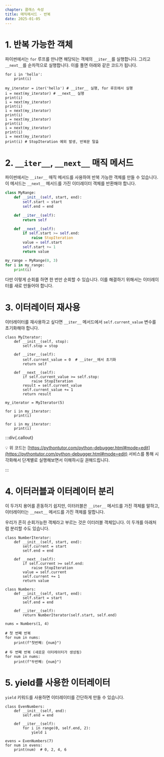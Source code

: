 ```yaml
---
chapter: 클래스 속성
title: 매직메서드 - 반복
date: 2025-01-05
---
```


# 1. 반복 가능한 객체

파이썬에서는 `for` 루프를 만나면 해당되는 객체의 `__iter__`를 실행합니다. 그리고 `__next__`를 순차적으로 실행합니다. 이를 풀면 아래와 같은 코드가 됩니다.

```python-exec
for i in 'hello':
    print(i)
```

```python-exec
my_iterator = iter('hello') # __iter__ 실행, for 루프에서 실행
i = next(my_iterator) # __next__ 실행
print(i)
i = next(my_iterator)
print(i)
i = next(my_iterator)
print(i)
i = next(my_iterator)
print(i)
i = next(my_iterator)
print(i)
i = next(my_iterator)
print(i) # StopIteration 예외 발생, 반복문 탈출
```

# 2. `__iter__`, `__next__` 매직 메서드

파이썬에서는 `__iter__` 매직 메서드를 사용하여 반복 가능한 객체를 만들 수 있습니다. 이 메서드는 `__next__` 메서드를 가진 이터레이터 객체를 반환해야 합니다.

```python
class MyRange:
    def __init__(self, start, end):
        self.start = start
        self.end = end

    def __iter__(self):
        return self

    def __next__(self):
        if self.start >= self.end:
            raise StopIteration
        value = self.start
        self.start += 1
        return value

my_range = MyRange(0, 3)
for i in my_range:
    print(i)
```

다만 이렇게 순회를 하면 한 번만 순회할 수 있습니다. 이를 해결하기 위해서는 이터레이터를 새로 만들어야 합니다.

# 3. 이터레이터 재사용

이터레이터를 재사용하고 싶다면 `__iter__` 메서드에서 `self.current_value` 변수를 초기화해야 합니다.

```python-exec
class MyIterator:
    def __init__(self, stop):
        self.stop = stop

    def __iter__(self):
        self.current_value = 0  # __iter__에서 초기화
        return self

    def __next__(self):
        if self.current_value >= self.stop:
            raise StopIteration
        result = self.current_value
        self.current_value += 1
        return result

my_iterator = MyIterator(5)

for i in my_iterator:
    print(i)

for i in my_iterator:
    print(i)
```


:::div{.callout}

💡 위 코드는 [https://pythontutor.com/python-debugger.html#mode=edit](https://pythontutor.com/python-debugger.html#mode=edit) 서비스를 통해 시각화해서 단계별로 실행해보면서 이해하시길 권해드립니다.

:::

# 4. 이터러블과 이터레이터 분리

이 두가지 용어를 혼동하기 쉽지만, 이터러블은 `__iter__` 메서드를 가진 객체를 말하고, 이터레이터는 `__next__` 메서드를 가진 객체를 말합니다.

우리가 흔히 순회가능한 객체라고 부르는 것은 이터러블 객체입니다. 이 두개를 아래처럼 분리할 수도 있습니다.

```python-exec
class NumberIterator:
    def __init__(self, start, end):
        self.current = start
        self.end = end
    
    def __next__(self):
        if self.current >= self.end:
            raise StopIteration
        value = self.current
        self.current += 1
        return value

class Numbers:
    def __init__(self, start, end):
        self.start = start
        self.end = end
    
    def __iter__(self):
        return NumberIterator(self.start, self.end)

nums = Numbers(1, 4)

# 첫 번째 반복
for num in nums:
    print(f"첫번째: {num}")

# 두 번째 반복 (새로운 이터레이터가 생성됨)
for num in nums:
    print(f"두번째: {num}")
```

# 5. yield를 사용한 이터레이터

`yield` 키워드를 사용하면 이터레이터를 간단하게 만들 수 있습니다.

```python-exec
class EvenNumbers:
    def __init__(self, end):
        self.end = end
    
    def __iter__(self):
        for i in range(0, self.end, 2):
            yield i

evens = EvenNumbers(7)
for num in evens:
    print(num)  # 0, 2, 4, 6
```
